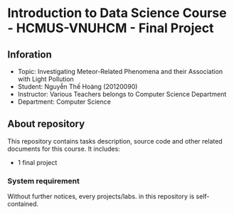 # Introduction to Data Science Course - HCMUS-VNUHCM - Final Project

## Inforation

- Topic: Investigating Meteor-Related Phenomena and their Association with Light Pollution
- Student: Nguyễn Thế Hoàng (20120090)
- Instructor: Various Teachers belongs to Computer Science Department
- Department: Computer Science

## About repository

This repository contains tasks description, source code and other related documents for this course. It includes:

- 1 final project

### System requirement

Without further notices, every projects/labs. in this repository is self-contained.
